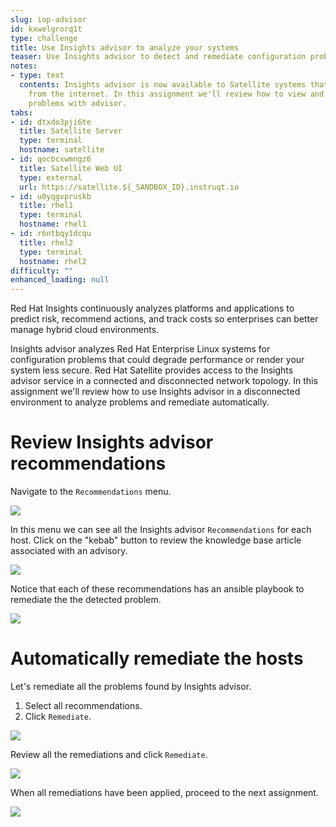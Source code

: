 ```yaml
---
slug: iop-advisor
id: kxwelgrorq1t
type: challenge
title: Use Insights advisor to analyze your systems
teaser: Use Insights advisor to detect and remediate configuration problems.
notes:
- type: text
  contents: Insights advisor is now available to Satellite systems that are disconnected
    from the internet. In this assignment we'll review how to view and remediate configuration
    problems with advisor.
tabs:
- id: dtxdo3pji6te
  title: Satellite Server
  type: terminal
  hostname: satellite
- id: qocbcxwmngz6
  title: Satellite Web UI
  type: external
  url: https://satellite.${_SANDBOX_ID}.instruqt.io
- id: u0yqgvpruskb
  title: rhel1
  type: terminal
  hostname: rhel1
- id: r6ntbqy1dcqu
  title: rhel2
  type: terminal
  hostname: rhel2
difficulty: ""
enhanced_loading: null
---
```


Red Hat Insights continuously analyzes platforms and applications to predict risk, recommend actions, and track costs so enterprises can better manage hybrid cloud environments.

Insights advisor analyzes Red Hat Enterprise Linux systems for configuration problems that could degrade performance or render your system less secure. Red Hat Satellite provides access to the Insights advisor service in a connected and disconnected network topology. In this assignment we'll review how to use Insights advisor in a disconnected environment to analyze problems and remediate automatically.

Review Insights advisor recommendations
===
Navigate to the `Recommendations` menu.

![](../assets/insights-recommendations.png)

In this menu we can see all the Insights advisor `Recommendations` for each host. Click on the "kebab" button to review the knowledge base article associated with an advisory.

![](../assets/remediations-kebab.png)

Notice that each of these recommendations has an ansible playbook to remediate the the detected problem.

![](../assets/associated-playbook.png)

Automatically remediate the hosts
===

Let's remediate all the problems found by Insights advisor.
1) Select all recommendations.
2) Click `Remediate`.

![](../assets/remediate-all-advisories.png)

Review all the remediations and click `Remediate`.

![](../assets/review-all-remediate.png)

When all remediations have been applied, proceed to the next assignment.

![](../assets/successfully-remediated.png)